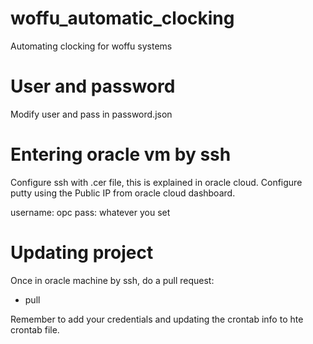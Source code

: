 # woffu_automatic_clocking
 Automating clocking for woffu systems

# User and password
 Modify user and pass in password.json

# Entering oracle vm by ssh

Configure ssh with .cer file, this is explained in oracle cloud.
Configure putty using the Public IP from oracle cloud dashboard.

username: opc
pass: whatever you set

# Updating project

Once in oracle machine by ssh, do a pull request:

- pull

Remember to add your credentials and updating the crontab info to hte crontab file.